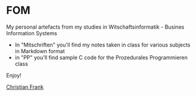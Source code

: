 # FOM

My personal artefacts from my studies in Witschaftsinformatik - Busines Information Systems

- In "Mitschriften" you'll find my notes taken in class for various subjects in Markdown format
- in "PP" you'll find sample C code for the Prozedurales Programmieren class

Enjoy!

[Christian Frank](http://www.chfrank.net/)
